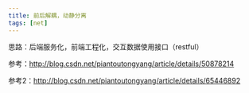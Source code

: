 ```yaml
---
title: 前后解耦，动静分离
tags: [net]
---
```


思路：后端服务化，前端工程化，交互数据使用接口（restful）

参考：http://blog.csdn.net/piantoutongyang/article/details/50878214

参考2：http://blog.csdn.net/piantoutongyang/article/details/65446892